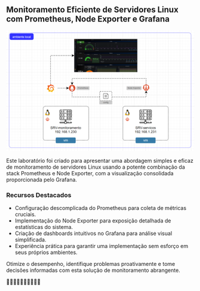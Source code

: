 ## Monitoramento Eficiente de Servidores Linux com Prometheus, Node Exporter e Grafana

<img src="/img/diagrama.png">

Este laboratório foi criado para apresentar uma abordagem simples e eficaz de monitoramento de servidores Linux usando a potente combinação da stack Prometheus e Node Exporter, com a visualização consolidada proporcionada pelo Grafana.

### Recursos Destacados
- Configuração descomplicada do Prometheus para coleta de métricas cruciais.
- Implementação do Node Exporter para exposição detalhada de estatísticas do sistema.
- Criação de dashboards intuitivos no Grafana para análise visual simplificada.
- Experiência prática para garantir uma implementação sem esforço em seus próprios ambientes.

Otimize o desempenho, identifique problemas proativamente e tome decisões informadas com esta solução de monitoramento abrangente.

 🚀🚀🚀🚀🚀🚀🚀🚀🚀🚀
